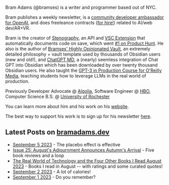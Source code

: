 Bram Adams (@bramses) is a writer and programmer based out of NYC. 

Bram publishes a weekly newsletter, is a [community developer ambassador for OpenAI](https://platform.openai.com/ambassadors), and does freeleance contracts ([for hire!](https://www.bramadams.dev/consulting/)) related to AI/web dev/AR+VR. 

Bram is the creator of [Stenography](https://stenography.dev), an API and [VSC Extension](https://marketplace.visualstudio.com/items?itemName=Stenography.stenography) that automatically documents code on save, which went [#1 on Product Hunt](https://www.producthunt.com/products/stenography#stenography). He also is the author of [Bramses' Highly Opinionated Vault](https://github.com/bramses/bramses-highly-opinionated-vault-2023), an extremely detailed philosophy + vault template used by thousands of Obsidian users (new and old!), and [ChatGPT MD](https://github.com/bramses/chatgpt-md), a (nearly) seemless integration of Chat GPT into Obsidian which has been downloaded by over twenty thousand Obsidian users. He also taught the [GPT-3 in Production Course for O'Reilly Media](https://www.oreilly.com/live-events/gpt-3-in-production/0636920065944/0636920071443/), teaching students how to leverage LLMs in the real world of production.

Previously Developer Advocate @ [Algolia](https://www.algolia.com/), Software Engineer @ [HBO](https://www.hbo.com/), Computer Science B.S. @ [University of Rochester](https://rochester.edu/)

You can learn more about him and his work on his [website](https://www.bramadams.dev/about/). 

The best way to support his work is to sign up for his newsletter [here](https://www.bramadams.dev/#/portal/).


## Latest Posts on [bramadams.dev](https://www.bramadams.dev/)

<!--START_SECTION:feed-->
* [September 5 2023](https:&#x2F;&#x2F;www.bramadams.dev&#x2F;september-5-2023&#x2F;) - The placebo effect is effective
* [Issue 25: August&#39;s Adjournment Announces Autumn&#39;s Arrival](https:&#x2F;&#x2F;www.bramadams.dev&#x2F;202309032140&#x2F;) - Five book reviews and a loop
* [The Real World of Technology and the Four Other Books I Read August 2023](https:&#x2F;&#x2F;www.bramadams.dev&#x2F;the-real-world-of-technology-and-the-four-other-books-i-read-august-2023&#x2F;) - Books I read in August -- with ratings and some curated quotes!
* [September 2 2023](https:&#x2F;&#x2F;www.bramadams.dev&#x2F;september-2-2023&#x2F;) - A lot of calories!
* [September 1 2023](https:&#x2F;&#x2F;www.bramadams.dev&#x2F;september-1-2023&#x2F;) - Do you remember?
<!--END_SECTION:feed-->
